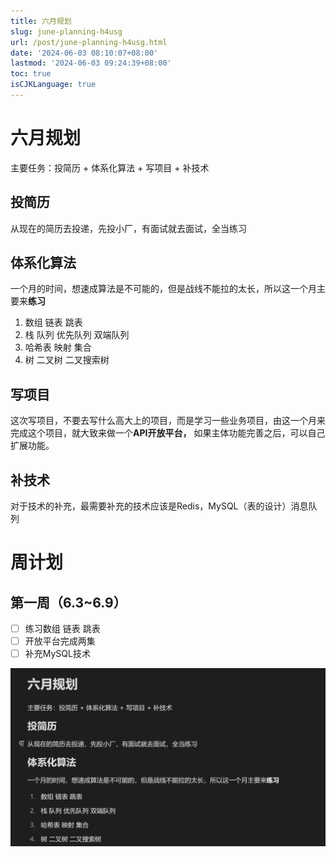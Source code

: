 ```yaml
---
title: 六月规划
slug: june-planning-h4usg
url: /post/june-planning-h4usg.html
date: '2024-06-03 08:10:07+08:00'
lastmod: '2024-06-03 09:24:39+08:00'
toc: true
isCJKLanguage: true
---
```


# 六月规划

主要任务：投简历 + 体系化算法 + 写项目 + 补技术

## 投简历

从现在的简历去投递，先投小厂，有面试就去面试，全当练习

## 体系化算法

一个月的时间，想速成算法是不可能的，但是战线不能拉的太长，所以这一个月主要来**练习**

1. 数组 链表 跳表
2. 栈 队列 优先队列 双端队列
3. 哈希表 映射 集合
4. 树 二叉树 二叉搜索树

## 写项目

这次写项目，不要去写什么高大上的项目，而是学习一些业务项目，由这一个月来完成这个项目，就大致来做一个**API开放平台，** 如果主体功能完善之后，可以自己扩展功能。

## 补技术

对于技术的补充，最需要补充的技术应该是Redis，MySQL（表的设计）消息队列

# 周计划

## 第一周（6.3~6.9）

* [ ] 练习数组 链表 跳表
* [ ] 开放平台完成两集
* [ ] 补充MySQL技术

​![image](https://raw.githubusercontent.com/mPandaer/mBlog/master/content/images/image-20240603094326-helqxbp.png)​

‍
